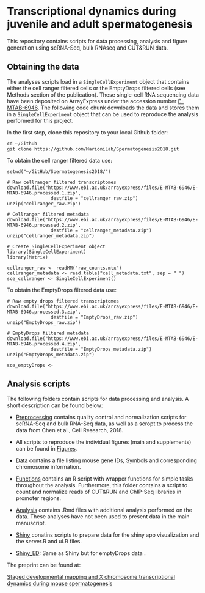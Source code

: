 # Transcriptional dynamics during juvenile and adult spermatogenesis

This repository contains scripts for data processing, analysis and figure generation using scRNA-Seq, bulk RNAseq and CUT&RUN data.

## Obtaining the data

The analyses scripts load in a `SingleCellExperiment` object that contains either the cell ranger filtered cells or the EmptyDrops filtered cells (see Methods section of the publication).
These single-cell RNA sequencing data have been deposited on ArrayExpress under the accession number [E-MTAB-6946](https://www.ebi.ac.uk/arrayexpress/experiments/E-MTAB-6946/).
The following code chunk downloads the data and stores them in a `SingleCellExperiment` object that can be used to reproduce the analysis performed for this project.

In the first step, clone this repository to your local Github folder:

```{bash}
cd ~/Github
git clone https://github.com/MarioniLab/Spermatogenesis2018.git
```

To obtain the cell ranger filtered data use:

```{r}
setwd("~/GitHub/Spermatogenesis2018/")

# Raw cellranger filtered transcriptomes
download.file("https://www.ebi.ac.uk/arrayexpress/files/E-MTAB-6946/E-MTAB-6946.processed.1.zip", 
                destfile = "cellranger_raw.zip")
unzip("cellranger_raw.zip")

# Cellranger filtered metadata
download.file("https://www.ebi.ac.uk/arrayexpress/files/E-MTAB-6946/E-MTAB-6946.processed.2.zip", 
                destfile = "cellranger_metadata.zip")
unzip("cellranger_metadata.zip")  
                
# Create SingleCellExperiment object
library(SingleCellExperiment)
library(Matrix)

cellranger_raw <- readMM("raw_counts.mtx")
cellranger_metadata <- read.table("cell_metadata.txt", sep = " ")
sce_cellranger <- SingleCellExperiment()  
```

To obtain the EmptyDrops filtered data use:

```{r}
# Raw empty drops filtered transcriptomes
download.file("https://www.ebi.ac.uk/arrayexpress/files/E-MTAB-6946/E-MTAB-6946.processed.3.zip", 
                destfile = "EmptyDrops_raw.zip")
unzip("EmptyDrops_raw.zip")
               
# EmptyDrops filtered metadata
download.file("https://www.ebi.ac.uk/arrayexpress/files/E-MTAB-6946/E-MTAB-6946.processed.4.zip", 
                destfile = "EmptyDrops_metadata.zip")
unzip("EmptyDrops_metadata.zip")                

sce_emptyDrops <- 
```

## Analysis scripts

The following folders contain scripts for data processing and analysis. 
A short description can be found below:

* [Preprocessing](../master/Preprocessing/) contains quality control and normalization scripts for scRNA-Seq and bulk RNA-Seq data, as well as a scropt to process the data from Chen et al., Cell Research, 2018.
 
* All scripts to reproduce the individual figures (main and supplements) can be found in [Figures](../master/Figures).

* [Data](../master/Data) contains a file listing mouse gene IDs, Symbols and corresponding chromosome information.

* [Functions](../master/Functions) contains an R script with wrapper functions for simple tasks throughout the analysis. Furthermore, this folder contains a script to count and normalize reads of CUT&RUN and ChIP-Seq libraries in promoter regions.

* [Analysis](../master/Analysis) contains .Rmd files with additional analysis performed on the data. These analyses have not been used to present data in the main manuscript.

* [Shiny](../master/Shiny) conatins scripts to prepare data for the shiny app visualization and the server.R and ui.R files.

* [Shiny_ED](../master/Shiny_ED): Same as Shiny but for emptyDrops data .

The preprint can be found at:

[Staged developmental mapping and X chromosome transcriptional dynamics during mouse spermatogenesis](https://www.biorxiv.org/content/early/2018/06/20/350868)

